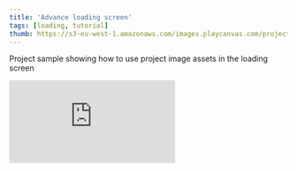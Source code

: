 ```yaml
---
title: 'Advance loading screen'
tags: [loading, tutorial]
thumb: https://s3-eu-west-1.amazonaws.com/images.playcanvas.com/projects/12/458028/1A9054-image-75.jpg
---
```


Project sample showing how to use project image assets in the loading screen
<div className="iframe-container">
    <iframe loading="lazy" src="https://playcanv.as/p/Di3Fb3fx/" title="Advance loading screen" webkitallowfullscreen="true" mozallowfullscreen="true" allow="autoplay" allowfullscreen="true" allowvr="" scrolling="no" frameborder="0" />
</div>
